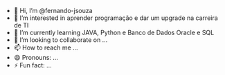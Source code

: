 - 👋 Hi, I’m @fernando-jsouza
- 👀 I’m interested in aprender programação e dar um upgrade na carreira de TI
- 🌱 I’m currently learning JAVA, Python e Banco de Dados Oracle e SQL
- 💞️ I’m looking to collaborate on ...
- 📫 How to reach me ...
- 😄 Pronouns: ...
- ⚡ Fun fact: ...

<!---
fernando-jsouza/fernando-jsouza is a ✨ special ✨ repository because its `README.md` (this file) appears on your GitHub profile.
You can click the Preview link to take a look at your changes.
--->
